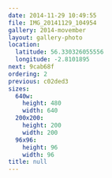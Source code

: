 ```yaml
---
date: 2014-11-29 10:49:55
file: IMG_20141129_104954
gallery: 2014-movember
layout: gallery-photo
location:
  latitude: 56.330326055556
  longitude: -2.8101895
next: 9cab68f
ordering: 2
previous: c02ded3
sizes:
  640w:
    height: 480
    width: 640
  200x200:
    height: 200
    width: 200
  96x96:
    height: 96
    width: 96
title: null
---
```

